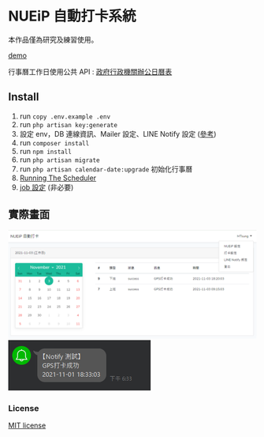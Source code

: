 # NUEiP 自動打卡系統

本作品僅為研究及練習使用。

[demo](https://clock.mtsung.com)

行事曆工作日使用公共 API : [政府行政機關辦公日曆表](https://data.ntpc.gov.tw/datasets/308DCD75-6434-45BC-A95F-584DA4FED251)

## Install

1. run `copy .env.example .env`
2. run `php artisan key:generate`
3. 設定 env，DB 連線資訊、Mailer 設定、LINE Notify 設定 ([參考](https://github.com/MTsung/LINE_Notify_PHP))
4. run `composer install`
5. run `npm install`
6. run `php artisan migrate`
7. run `php artisan calendar-date:upgrade` 初始化行事曆
8. [Running The Scheduler](https://laravel.com/docs/8.x/scheduling#running-the-scheduler)
9. [job 設定](https://laravel.com/docs/8.x/queues#introduction) (非必要)

## 實際畫面
![](https://raw.githubusercontent.com/MTsung/nueip_auto_clock_in/master/public/img/home.png)
![](https://raw.githubusercontent.com/MTsung/nueip_auto_clock_in/master/public/img/line_notify.png)

### License
[MIT license](https://opensource.org/licenses/MIT)
